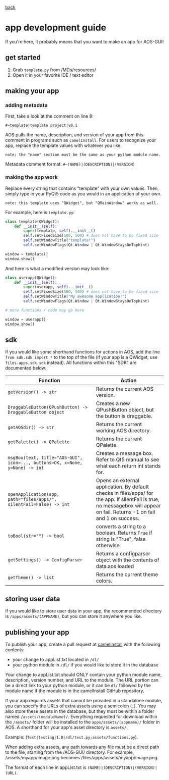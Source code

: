 <a href="MDs/help.md">back</a>
# app development guide

If you're here, it probably means that you want to make an app for AOS-GUI!

## get started

1. Grab `template.py` from /MDs/resources/
2. Open it in your favorite IDE / text editor

## making your app

### adding metadata

First, take a look at the comment on line 8:

`#~template|template project|v0.1`

AOS pulls the name, description, and version of your app from this comment in programs such as `camelInstall`. For users to recognize your app, replace the template values with whatever you like. 

    note: the "name" section must be the same as your python module name.

Metadata comment format:
`#~(NAME)|(DESCRIPTION)|(VERSION)`

### making the app work

Replace every string that contains "template" with your own values. Then, simply type in your PyQt5 code as you would in an application of your own.

    note: this template uses "QWidget", but "QMainWindow" works as well.

For example, here is `template.py`:

```python
class template(QWidget):
    def __init__(self):
        super(template, self).__init__()
        self.setFixedSize(500, 500) # does not have to be fixed size
        self.setWindowTitle("template!")
        self.setWindowFlags(Qt.Window | Qt.WindowStaysOnTopHint)

window = template()
window.show()
```
And here is what a modified version may look like:
```python
class userapp(QWidget):
    def __init__(self):
        super(userapp, self).__init__()
        self.setFixedSize(500, 500) # does not have to be fixed size
        self.setWindowTitle("My awesome application!")
        self.setWindowFlags(Qt.Window | Qt.WindowStaysOnTopHint)

# more functions / code may go here

window = userapp()
window.show()
```

## sdk

If you would like some shorthand functions for actions in AOS, add the line `from sdk.sdk import *` to the top of the file (if your app is a QWidget, use `files.apps.sdk.sdk` instead). All functions within this "SDK" are documented below.

| Function | Action |
|----------|--------|
| `getVersion() -> str` | Returns the current AOS version. |
| `DraggableButton(QPushButton) -> DraggableButton object` | Creates a new QPushButton object, but the button is draggable. |
| `getAOSdir() -> str` | Returns the current working AOS directory. |
| `getPalette() -> QPalette` | Returns the current QPalette. |
| `msgBox(text, title="AOS-GUI", icon=..., buttons=OK, x=None, y=None) -> int` | Creates a message box. Refer to Qt5 manual to see what each return int stands for. |
| `openApplication(app, path="files/apps/", silentFail=False) -> int` | Opens an external application. By default checks in files/apps/ for the app. If silentFail is true, no messagebox will appear on fail. Returns -1 on fail and 1 on success.|
| `toBool(str="") -> bool` | converts a string to a boolean. Returns `True` if string is "True", false otherwise|
| `getSettings() -> ConfigParser`| Returns a configparser object with the contents of data.aos loaded |
| `getTheme() -> list` | Returns the current theme colors.|

## storing user data
If you would like to store user data in your app, the recommended directory is `/apps/assets/(APPNAME)`, but you can store it anywhere you like.

## publishing your app

To publish your app, create a pull request at [camelInstall](https://github.com/nanobot567/cInstall) with the following contents:

- your change to appList.txt located in `/dl/`
- your python module in `/dl/` if you would like to store it in the database

Your change to appList.txt should ONLY contain your python module name, description, version number, and URL to the module. The URL portion can be a direct link to your python module, or it can be `dl/` followed by the module name if the module is in the camelInstall GitHub repository.

If your app requires assets that cannot be provided in a standalone module, you can specify the URLs of extra assets using a semicolon (`;`). You may also store these assets in the database, but they must be within a folder named `/assets/(moduleName)/`. Everything requested for download within the `/assets/` folder will be installed to the `apps/assets/(appname)/` folder in AOS. A shorthand for your app's asset directory is `assets/`.

Example: (`Test|testing|1.0|/dl/test.py;assets/functions.py`).

When adding extra assets, any path towards any file must be a direct path to the file, starting from the /AOS-GUI/ directory. For example, /assets/myapp/image.png becomes /files/apps/assets/myapp/image.png.

The format of each line in appList.txt is `(NAME)|(DESCRIPTION)|(VERSION)|(URL)`.